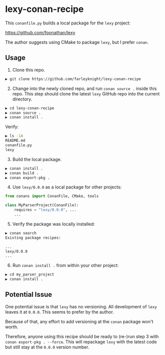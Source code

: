 # lexy-conan-recipe

This `conanfile.py` builds a local package for the `lexy` project:

https://github.com/foonathan/lexy

The author suggests using CMake to package `lexy`, but I prefer `conan`. 

## Usage

1) Clone this repo.

```bash
▶ git clone https://github.com/farleyknight/lexy-conan-recipe
```

2) Change into the newly cloned repo, and run `conan source .` inside this repo. 
This step should clone the latest `lexy` GitHub repo into the current directory.

```bash
▶ cd lexy-conan-recipe
▶ conan source .
▶ conan install .
```

Verify:

```bash
▶ ls -1A
README.md
conanfile.py
lexy
```

3) Build the local package.

```bash
▶ conan install .
▶ conan build .
▶ conan export-pkg .
```

4) Use `lexy/0.0.0` as a local package for other projects:

```python
from conans import ConanFile, CMake, tools

class MyParserProject(ConanFile):
    requires = "lexy/0.0.0", ...
    ...
```

5) Verify the package was locally installed:

```bash 
▶ conan search
Existing package recipes:

...
lexy/0.0.0
...
```

6) Run `conan install .` from within your other project:

```bash
▶ cd my_parser_project
▶ conan install .
```

## Potential Issue

One potential issue is that `lexy` has no versioning. All development of `lexy` leaves it at `0.0.0`. This seems to prefer by the author.

Because of that, any effort to add versioning at the `conan` package won't worth.

Therefore, anyone using this recipe should be ready to (re-)run step 3 with `conan export-pkg . --force`. This will repackage `lexy` with the latest code but still stay at the `0.0.0` version number.
